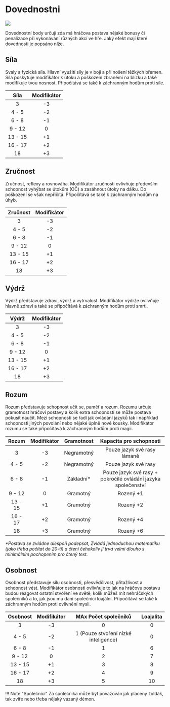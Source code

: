 # Dovednostni

<img src="/assets/abilities.webp" style="zoom:100%;" />

Dovednostní body určují zda má hráčova postava nějaké bonusy či penalizace při vykonávání různých akcí ve hře.  Jaký efekt mají které dovednosti je popsáno níže.

## Síla 

Svaly a fyzická síla. Hlavní využití síly je v boji a při nošení těžkých břemen. Síla poskytuje modifikátor k útoku a poškození zbraněmi na blízku a také modifikuje tvou nosnost. Připočítává se také k záchranným hodům proti síle.

|  Síla   | Modifikátor |
| :-----: | :---------: |
|    3    |     -3      |
|  4 - 5  |     -2      |
|  6 - 8  |     -1      |
| 9 - 12  |      0      |
| 13 - 15 |     +1      |
| 16 - 17 |     +2      |
|   18    |     +3      |

## Zručnost

Zručnost, reflexy a rovnováha. Modifikátor zručnosti ovlivňuje především schopnost vyhýbat se útokům (OČ) a zasáhnout útoky na dálku. Do poškození se však nepřičítá. Připočítává se také k záchranným hodům na úhyb.

| Zručnost | Modifikátor |
| :------: | :---------: |
|    3     |     -3      |
|  4 - 5   |     -2      |
|  6 - 8   |     -1      |
|  9 - 12  |      0      |
| 13 - 15  |     +1      |
| 16 - 17  |     +2      |
|    18    |     +3      |

## Výdrž

Výdrž představuje zdraví, výdrž a vytrvalost. Modifikátor výdrže ovlivňuje hlavně zdraví a také se připočítává k záchranným hodům proti smrti.

|  Výdrž  | Modifikátor |
| :-----: | :---------: |
|    3    |     -3      |
|  4 - 5  |     -2      |
|  6 - 8  |     -1      |
| 9 - 12  |      0      |
| 13 - 15 |     +1      |
| 16 - 17 |     +2      |
|   18    |     +3      |

## Rozum

Rozum představuje schopnost učit se, paměť a rozum. Rozumu určuje gramotnost hráčovi postavy a kolik extra schopností se může postava pokusit naučit. Mezi schopnosti se řadí jak ovládání jazyků tak i například schopnosti jiných povolání nebo nějaké úplně nové kousky. Modifikátor rozumu se také připočítává k záchranným hodům proti magii.

|  Rozum  | Modifikátor | Gramotnost |                   Kapacita pro schopnosti                    |
| :-----: | :---------: | :--------: | :----------------------------------------------------------: |
|    3    |     -3      | Negramotný |                 Pouze jazyk své rasy lámaně                  |
|  4 - 5  |     -2      | Negramotný |                     Pouze jazyk své rasy                     |
|  6 - 8  |     -1      | Základní*  | Pouze jazyk své rasy + pokročilé ovládání jazyka společenství |
| 9 - 12  |      0      |  Gramotný  |                          Rozený +1                           |
| 13 - 15 |     +1      |  Gramotný  |                          Rozený +2                           |
| 16 - 17 |     +2      |  Gramotný  |                          Rozený +4                           |
|   18    |     +3      |  Gramotný  |                          Rozený +6                           |

*\*Postava se zvládne alespoň podepsat, Zvládá jednoduchou matematiku (jako třeba počítat do 20-ti) a čtení čehokoliv jí trvá velmi dlouho s minimálním pochopením pro čtený text.*

## Osobnost

Osobnost představuje sílu osobnosti, přesvědčivost, přitažlivost a schopnost vést. Modifikátor osobnosti ovlivňuje to jak na hráčovu postavu budou reagovat ostatní stvoření ve světě, kolik můžeš mít nehráčských společníků a to, jak jsou mu daní společníci loajální. Připočítává se také k záchranným hodům proti ovlivnění mysli.

| Osobnost | Modifikátor |         MAx Počet společníků         | Loajalita |
| :------: | :---------: | :----------------------------------: | :-------: |
|    3     |     -3      |                  0                   |     0     |
|  4 - 5   |     -2      | 1 (Pouze stvoření nízké inteligence) |     0     |
|  6 - 8   |     -1      |                  1                   |     6     |
|  9 - 12  |      0      |                  2                   |     7     |
| 13 - 15  |     +1      |                  3                   |     8     |
| 16 - 17  |     +2      |                  4                   |     9     |
|    18    |     +3      |                  5                   |    10     |

!!! Note "Společníci"
    Za společníka může být považován jak placený žoldák, tak zvíře nebo třeba nějaký vázaný démon.
